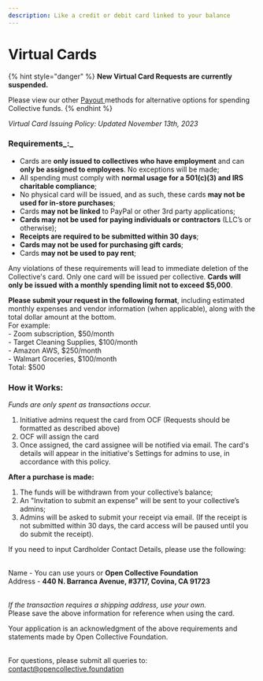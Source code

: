 ```yaml
---
description: Like a credit or debit card linked to your balance
---
```


# Virtual Cards

{% hint style="danger" %}
**New Virtual Card Requests are currently suspended.**&#x20;

Please view our other [Payout ](../how-it-works/payouts/)methods for alternative options for spending Collective funds.
{% endhint %}

_Virtual Card Issuing Policy: Updated November 13th, 2023_

### Requirements_:_

* Cards are **only issued to collectives who have employment** and can **only be assigned to employees**. No exceptions will be made;
* All spending must comply with **normal usage for a 501(c)(3) and IRS charitable compliance**;
* No physical card will be issued, and as such, these cards **may not be used for in-store purchases**;
* Cards **may not be linked** to PayPal or other 3rd party applications;
* **Cards may not be used for paying individuals or contractors** (LLC’s or otherwise);
* **Receipts are required to be submitted within 30 days**;
* **Cards may not be used for purchasing gift cards**;
* Cards **may not be used to pay rent**;

Any violations of these requirements will lead to immediate deletion of the Collective's card. Only one card will be issued per collective. **Cards will only be issued with a monthly spending limit not to exceed $5,000**.&#x20;



**Please submit your request in the following format**, including estimated monthly expenses and vendor information (when applicable), along with the total dollar amount at the bottom.\
For example:\
\- Zoom subscription, $50/month\
\- Target Cleaning Supplies, $100/month\
\- Amazon AWS, $250/month\
\- Walmart Groceries, $100/month\
Total: $500

### How it Works:

_Funds are only spent as transactions occur._

1. Initiative admins request the card from OCF (Requests should be formatted as described above)
2. OCF will assign the card
3. Once assigned, the card assignee will be notified via email. The card's details will appear in the initiative's Settings for admins to use, in accordance with this policy.

**After a purchase is made:**

1. The funds will be withdrawn from your collective’s balance;
2. An "Invitation to submit an expense" will be sent to your collective’s admins;
3. Admins will be asked to submit your receipt via email. (If the receipt is not submitted within 30 days, the card access will be paused until you do submit the receipt).

If you need to input Cardholder Contact Details, please use the following:

\
Name - You can use yours or **Open Collective Foundation**\
Address - **440 N. Barranca Avenue, #3717, Covina, CA 91723**

\
_If the transaction requires a shipping address, use your own._\
Please save the above information for reference when using the card.



Your application is an acknowledgment of the above requirements and statements made by Open Collective Foundation.

\
For questions, please submit all queries to: contact@opencollective.foundation
